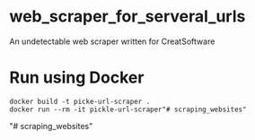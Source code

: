 # web_scraper_for_serveral_urls

An undetectable web scraper written for CreatSoftware


# Run using Docker

    docker build -t picke-url-scraper .
    docker run --rm -it pickle-url-scraper"# scraping_websites" 
"# scraping_websites" 
